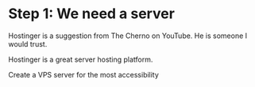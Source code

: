 # Step 1: We need a server

Hostinger is a suggestion from The Cherno on YouTube. He is someone I would trust.

Hostinger is a great server hosting platform.

Create a VPS server for the most accessibility
